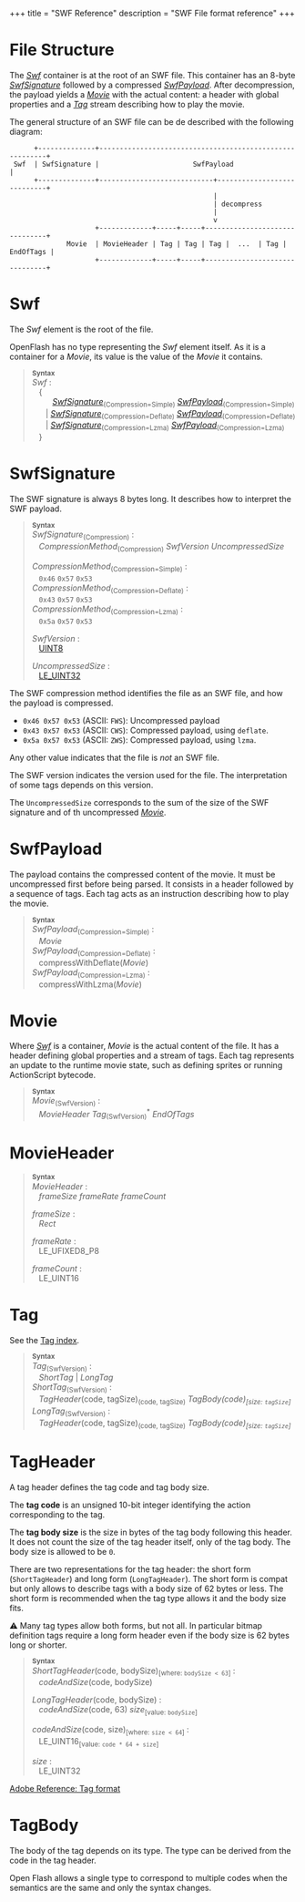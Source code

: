 +++
title = "SWF Reference"
description = "SWF File format reference"
+++

# File Structure

The _[Swf]_ container is at the root of an SWF file. This container has an 8-byte _[SwfSignature]_
followed by a compressed _[SwfPayload]_. After decompression, the payload yields a _[Movie]_ with
the actual content: a header with global properties and a _[Tag]_ stream describing how to play the
movie.

The general structure of an SWF file can be de described with the following diagram:

```
      +--------------+---------------------------------------------------------+
 Swf  | SwfSignature |                       SwfPayload                        |
      +--------------+----------------------------+----------------------------+
                                                  |
                                                  | decompress
                                                  |
                                                  v
                     +-------------+-----+-----+-------------------------------+
              Movie  | MovieHeader | Tag | Tag | Tag |  ...  | Tag | EndOfTags |
                     +-------------+-----+-----+-------------------------------+
```


# Swf

The _Swf_ element is the root of the file.

OpenFlash has no type representing the _Swf_ element itself. As it is a container for a _Movie_,
its value is the value of the _Movie_ it contains.

> **<sup>Syntax</sup>**\
> _Swf_ :\
> &nbsp;&nbsp; {\
> &nbsp;&nbsp; &nbsp;&nbsp; &nbsp;&nbsp; _[SwfSignature]_<sub>(Compression=Simple)</sub> _[SwfPayload]_<sub>(Compression=Simple)</sub>\
> &nbsp;&nbsp; &nbsp;&nbsp; | _[SwfSignature]_<sub>(Compression=Deflate)</sub> _[SwfPayload]_<sub>(Compression=Deflate)</sub>\
> &nbsp;&nbsp; &nbsp;&nbsp; | _[SwfSignature]_<sub>(Compression=Lzma)</sub> _[SwfPayload]_<sub>(Compression=Lzma)</sub>\
> &nbsp;&nbsp; }

# Swf&#8288;Signature

The SWF signature is always 8 bytes long. It describes how to interpret the
SWF payload.

> **<sup>Syntax</sup>**\
> _SwfSignature_<sub>(Compression)</sub> :\
> &nbsp;&nbsp; _CompressionMethod_<sub>(Compression)</sub> _SwfVersion_ _UncompressedSize_
>
> _CompressionMethod_<sub>(Compression=Simple)</sub> :\
> &nbsp;&nbsp; `0x46` `0x57` `0x53`\
> _CompressionMethod_<sub>(Compression=Deflate)</sub> :\
> &nbsp;&nbsp; `0x43` `0x57` `0x53`\
> _CompressionMethod_<sub>(Compression=Lzma)</sub> :\
> &nbsp;&nbsp; `0x5a` `0x57` `0x53`
>
> _SwfVersion_ :\
> &nbsp;&nbsp; [UINT8]
>
> _UncompressedSize_ :\
> &nbsp;&nbsp; [LE_UINT32]

The SWF compression method identifies the file as an SWF file, and how the
payload is compressed.

- `0x46 0x57 0x53` (ASCII: `FWS`): Uncompressed payload
- `0x43 0x57 0x53` (ASCII: `CWS`): Compressed payload, using `deflate`.
- `0x5a 0x57 0x53` (ASCII: `ZWS`): Compressed payload, using `lzma`.

Any other value indicates that the file is _not_ an SWF file.

The SWF version indicates the version used for the file. The interpretation of
some tags depends on this version.

The `UncompressedSize` corresponds to the sum of the size of the SWF signature and of
th uncompressed _[Movie]_.

# Swf&#8288;Payload

The payload contains the compressed content of the movie. It must be
uncompressed first before being parsed. It consists in a header followed by a
sequence of tags. Each tag acts as an instruction describing how to play the
movie.

> **<sup>Syntax</sup>**\
> _SwfPayload_<sub>(Compression=Simple)</sub> :\
> &nbsp;&nbsp; _Movie_\
> _SwfPayload_<sub>(Compression=Deflate)</sub> :\
> &nbsp;&nbsp; compressWithDeflate(_Movie_)\
> _SwfPayload_<sub>(Compression=Lzma)</sub> :\
> &nbsp;&nbsp; compressWithLzma(_Movie_)

# Movie

Where _[Swf]_ is a container, _Movie_ is the actual content of the file.
It has a header defining global properties and a stream of tags. Each tag
represents an update to the runtime movie state, such as defining sprites or
running ActionScript bytecode.

> **<sup>Syntax</sup>**\
> _Movie_<sub>(SwfVersion)</sub> :\
> &nbsp;&nbsp; _MovieHeader_ _Tag_<sub>(SwfVersion)</sub><sup>*</sup> _EndOfTags_

# Movie&#8288;Header

> **<sup>Syntax</sup>**\
> _MovieHeader_ :\
> &nbsp;&nbsp; _frameSize_ _frameRate_ _frameCount_
>
> _frameSize_ :\
> &nbsp;&nbsp; _Rect_
>
> _frameRate_ :\
> &nbsp;&nbsp; LE_UFIXED8_P8
>
> _frameCount_ :\
> &nbsp;&nbsp; LE_UINT16

# Tag

See the [Tag index](@/documentation/swf/tags/_index.md).

> **<sup>Syntax</sup>**\
> _Tag_<sub>(SwfVersion)</sub> :\
> &nbsp;&nbsp; _ShortTag_ | _LongTag_\
> _ShortTag_<sub>(SwfVersion)</sub> :\
> &nbsp;&nbsp; _TagHeader_(code, tagSize)<sub>(code, tagSize)</sub> _TagBody(code)<sub>[size: `tagSize`]</sub>_\
> _LongTag_<sub>(SwfVersion)</sub> :\
> &nbsp;&nbsp; _TagHeader_(code, tagSize)<sub>(code, tagSize)</sub> _TagBody(code)<sub>[size: `tagSize`]</sub>_

# Tag&#8288;Header

A tag header defines the tag code and tag body size.

The **tag code** is an unsigned 10-bit integer identifying the action corresponding to the tag.

The **tag body size** is the size in bytes of the tag body following this header. It does not count
the size of the tag header itself, only of the tag body. The body size is allowed to be `0`.

There are two representations for the tag header: the short form (`ShortTagHeader`) and long form
(`LongTagHeader`). The short form is compat but only allows to describe tags with a body size of
62 bytes or less. The short form is recommended when the tag type allows it and the body size
fits.

⚠ Many tag types allow both forms, but not all. In particular bitmap definition
tags require a long form header even if the body size is 62 bytes long or shorter.

> **<sup>Syntax</sup>**\
> _ShortTagHeader_(code, bodySize)<sub>[where: `bodySize < 63`]</sub> :\
> &nbsp;&nbsp; _codeAndSize_(code, bodySize)
>
> _LongTagHeader_(code, bodySize) :\
> &nbsp;&nbsp; _codeAndSize_(code, 63) _size_<sub>[value: `bodySize`]</sub>
>
> _codeAndSize_(code, size)<sub>[where: `size < 64`]</sub> :\
> &nbsp;&nbsp; LE_UINT16<sub>[value: `code * 64 + size`]</sub>
>
> _size_ :\
> &nbsp;&nbsp; LE_UINT32

[Adobe Reference: Tag format](/mirrors/swf-spec-19.pdf#page=29)

# Tag&#8288;Body

The body of the tag depends on its type. The type can be derived from the code in the tag header.

Open Flash allows a single type to correspond to multiple codes when the semantics are the same
and only the syntax changes.



[UINT8]: @/documentation/swf/primitives.md#uint8
[LE_UINT32]: @/documentation/swf/primitives.md#le-uint32
[SwfSignature]: #swf-signature
[SwfPayload]: #swf-payload
[Swf]: #swf
[SwfSignature]: #swf-signature
[SwfPayload]: #swf-payload
[Movie]: #movie
[Tag]: #tag
